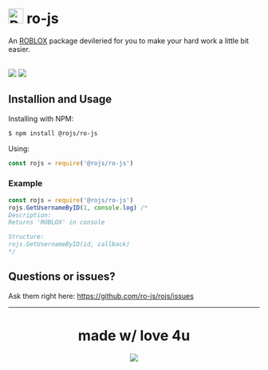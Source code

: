 # <img src="https://doy2mn9upadnk.cloudfront.net/uploads/default/original/4X/0/e/e/0eeeb19633422b1241f4306419a0f15f39d58de9.png" alt="ROBLOX" width="30"/> ro-js
An [ROBLOX](https://roblox.com) package devileried for you to make your hard work a little bit easier.

<br><img src="https://img.shields.io/bundlephobia/min/@rojs/ro-js?label=size"> <img src="https://img.shields.io/npm/dw/@rojs/ro-js">
## Installion and Usage
Installing with NPM:
```bash
$ npm install @rojs/ro-js
```
Using:
```js
const rojs = require('@rojs/ro-js')
```
### Example
```js
const rojs = require('@rojs/ro-js')
rojs.GetUsernameByID(1, console.log) /* 
Description:
Returns 'ROBLOX' in console

Structure:
rojs.GetUsernameByID(id, callback)
*/
```
## Questions or issues?
Ask them right here: https://github.com/ro-js/rojs/issues

------------------
<div align="center">
  <h1>made w/ love 4u</h1>
  <img src="https://avatars.githubusercontent.com/u/81084648?s=48&v=4"><!--avatars github user content ate-->
</div>
